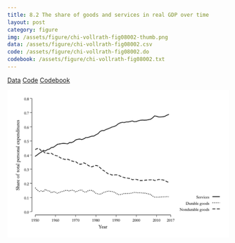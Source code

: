 ```yaml
---
title: 8.2 The share of goods and services in real GDP over time
layout: post
category: figure
img: /assets/figure/chi-vollrath-fig08002-thumb.png
data: /assets/figure/chi-vollrath-fig08002.csv
code: /assets/figure/chi-vollrath-fig08002.do
codebook: /assets/figure/chi-vollrath-fig08002.txt
---
```


[Data](/assets/figure/chi-vollrath-fig08002.csv) [Code](/assets/figure/chi-vollrath-fig08002.do) [Codebook](/assets/figure/chi-vollrath-fig08002.txt)

![8.2 The share of goods and services in real GDP over time](/assets/figure/chi-vollrath-fig08002.png)
